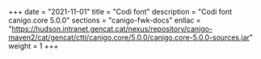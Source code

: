 +++
date        = "2021-11-01"
title       = "Codi font"
description = "Codi font canigo.core 5.0.0"
sections    = "canigo-fwk-docs"
enllac		= "https://hudson.intranet.gencat.cat/nexus/repository/canigo-maven2/cat/gencat/ctti/canigo.core/5.0.0/canigo.core-5.0.0-sources.jar"
weight		= 1
+++
